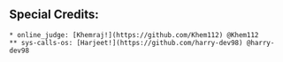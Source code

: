 ## Special Credits: 
    * online_judge: [Khemraj!](https://github.com/Khem112) @Khem112
    ** sys-calls-os: [Harjeet!](https://github.com/harry-dev98) @harry-dev98
